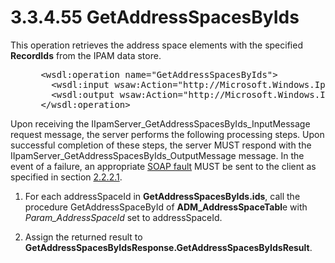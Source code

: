 <html dir="LTR" xmlns:mshelp="http://msdn.microsoft.com/mshelp" xmlns:ddue="http://ddue.schemas.microsoft.com/authoring/2003/5" xmlns:xlink="http://www.w3.org/1999/xlink" xmlns:tool="http://www.microsoft.com/tooltip">
 <body>
 <div id="header">
 <h1 class="heading">3.3.4.55 GetAddressSpacesByIds</h1>
 </div>
 <div id="mainSection">
 <div id="mainBody">
 <div id="allHistory" class="saveHistory"></div>
 <div id="sectionSection0" class="section" name="collapseableSection">
 

<p>This operation retrieves the address space elements with the
specified <b>RecordIds</b> from the IPAM data store.</p>

<dl>
<dd>
<div><pre> &lt;wsdl:operation name=&quot;GetAddressSpacesByIds&quot;&gt;
   &lt;wsdl:input wsaw:Action=&quot;http://Microsoft.Windows.Ipam/IIpamServer/GetAddressSpacesByIds&quot; message=&quot;ipam:IIpamServer_GetAddressSpacesByIds_InputMessage&quot; /&gt;
   &lt;wsdl:output wsaw:Action=&quot;http://Microsoft.Windows.Ipam/IIpamServer/GetAddressSpacesByIdsResponse&quot; message=&quot;ipam:IIpamServer_GetAddressSpacesByIds_OutputMessage&quot; /&gt;
 &lt;/wsdl:operation&gt;
</pre></div>
</dd></dl>

<p>Upon receiving the
IIpamServer_GetAddressSpacesByIds_InputMessage request message, the server
performs the following processing steps. Upon successful completion of these
steps, the server MUST respond with the
IIpamServer_GetAddressSpacesByIds_OutputMessage message. In the event of a
failure, an appropriate <a href="21b4a631-8f28-420f-822f-c5f879d5046e.md#gt_ec8728a8-1a75-426f-8767-aa1932c7c19f">SOAP
fault</a> MUST be sent to the client as specified in section <a href="a90ad88d-2468-4ac1-bbb9-8f921d15bbc8.md">2.2.2.1</a>.</p>

<ol><li><p><span> </span>For each
addressSpaceId in <b>GetAddressSpacesByIds.ids</b>, call the procedure
GetAddressSpaceById of <b>ADM_AddressSpaceTabl</b>e with <i>Param_AddressSpaceId</i>
set to addressSpaceId.</p>

</li><li><p><span> </span>Assign the
returned result to <b>GetAddressSpacesByIdsResponse.GetAddressSpacesByIdsResult</b>.</p>

</li></ol>
 </div>
 </div>
 </div>
 </body>
</html>